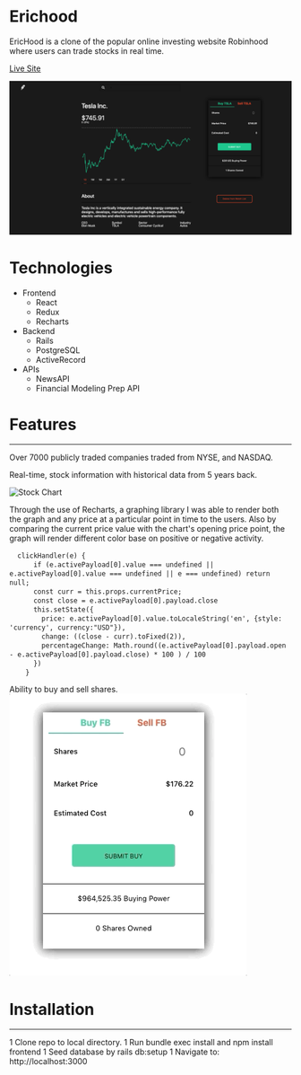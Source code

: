 
# Erichood

EricHood is a clone of the popular online investing website Robinhood where users can trade stocks in real time.

[Live Site](https://rhood.herokuapp.com/)


![GitHub Logo](/app/assets/images/screenshot.png)

# Technologies
* Frontend
    * React
    * Redux
    * Recharts
* Backend
    * Rails
    * PostgreSQL
    * ActiveRecord
* APIs
    * NewsAPI
    * Financial Modeling Prep API


# Features
---
Over 7000 publicly traded companies traded from NYSE, and NASDAQ. 

Real-time, stock information with historical data from 5 years back.

![Stock Chart](/app/assets/images/stocks.gif)

Through the use of Recharts, a graphing library I was able to render both the graph and any price at a particular point in time to the users.
Also by comparing the current price value with the chart's opening price point, the graph will render different color base on positive or negative activity.

```
  clickHandler(e) {  
      if (e.activePayload[0].value === undefined || e.activePayload[0].value === undefined || e === undefined) return null;
      const curr = this.props.currentPrice;
      const close = e.activePayload[0].payload.close
      this.setState({ 
        price: e.activePayload[0].value.toLocaleString('en', {style: 'currency', currency:"USD"}),
        change: ((close - curr).toFixed(2)),
        percentageChange: Math.round((e.activePayload[0].payload.open - e.activePayload[0].payload.close) * 100 ) / 100
      })
    } 
```




Ability to buy and sell shares.
![Transaction](/app/assets/images/transaction.gif)




# Installation
---
1 Clone repo to local directory. 
1 Run bundle exec install and npm install frontend 
1 Seed database by rails db:setup
1 Navigate to: http://localhost:3000











